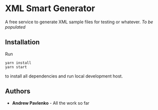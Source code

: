 # XML Smart Generator

A free service to generate XML sample files for testing or whatever.
*To be populated*

## Installation

Run 
```
yarn install  
yarn start
```
to install all dependencies and run local development host. 

## Authors

* **Andrew Pavlenko** - All the work so far



